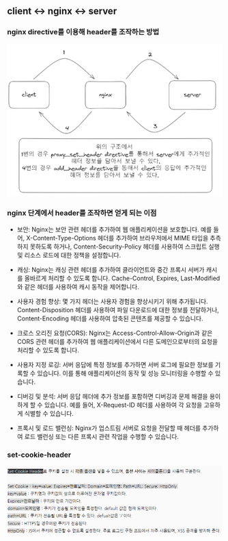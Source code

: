 ## client <-> nginx <-> server

### nginx directive를 이용해 header를 조작하는 방법
![Alt text](image.png)

### nginx 단계에서 header를 조작하면 얻게 되는 이점

- 보안: Nginx는 보안 관련 헤더를 추가하여 웹 애플리케이션을 보호합니다. 예를 들어, X-Content-Type-Options 헤더를 추가하여 브라우저에서 MIME 타입을 추측하지 못하도록 하거나, Content-Security-Policy 헤더를 사용하여 스크립트 실행 및 리소스 로드에 대한 정책을 설정합니다.

- 캐싱: Nginx는 캐싱 관련 헤더를 추가하여 클라이언트와 중간 프록시 서버가 캐시를 올바르게 처리할 수 있도록 합니다. Cache-Control, Expires, Last-Modified와 같은 헤더를 사용하여 캐시 동작을 제어합니다.

- 사용자 경험 향상: 몇 가지 헤더는 사용자 경험을 향상시키기 위해 추가됩니다. Content-Disposition 헤더를 사용하여 파일 다운로드에 대한 정보를 전달하거나, Content-Encoding 헤더를 사용하여 압축된 콘텐츠를 제공할 수 있습니다.

- 크로스 오리진 요청(CORS): Nginx는 Access-Control-Allow-Origin과 같은 CORS 관련 헤더를 추가하여 웹 애플리케이션에서 다른 도메인으로부터의 요청을 처리할 수 있도록 합니다.

- 사용자 지정 로깅: 서버 응답에 특정 정보를 추가하면 서버 로그에 필요한 정보를 기록할 수 있습니다. 이를 통해 애플리케이션의 동작 및 성능 모니터링을 수행할 수 있습니다.

- 디버깅 및 분석: 서버 응답 헤더에 추가 정보를 포함하면 디버깅과 문제 해결을 용이하게 할 수 있습니다. 예를 들어, X-Request-ID 헤더를 사용하여 각 요청을 고유하게 식별할 수 있습니다.

- 프록시 및 로드 밸런싱: Nginx가 업스트림 서버로 요청을 전달할 때 헤더를 추가하여 로드 밸런싱 또는 다른 프록시 관련 작업을 수행할 수 있습니다.

### set-cookie-header
![Alt text](image-1.png)